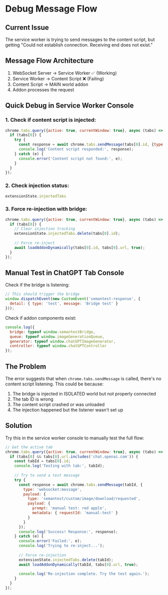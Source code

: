 # Debug Message Flow

## Current Issue
The service worker is trying to send messages to the content script, but getting "Could not establish connection. Receiving end does not exist."

## Message Flow Architecture
1. WebSocket Server → Service Worker ✅ (Working)
2. Service Worker → Content Script ❌ (Failing)
3. Content Script → MAIN world addon
4. Addon processes the request

## Quick Debug in Service Worker Console

### 1. Check if content script is injected:
```javascript
chrome.tabs.query({active: true, currentWindow: true}, async (tabs) => {
  if (tabs[0]) {
    try {
      const response = await chrome.tabs.sendMessage(tabs[0].id, {type: 'ping'});
      console.log('Content script responded:', response);
    } catch (e) {
      console.error('Content script not found:', e);
    }
  }
});
```

### 2. Check injection status:
```javascript
extensionState.injectedTabs
```

### 3. Force re-injection with bridge:
```javascript
chrome.tabs.query({active: true, currentWindow: true}, async (tabs) => {
  if (tabs[0]) {
    // Clear injection tracking
    extensionState.injectedTabs.delete(tabs[0].id);
    
    // Force re-inject
    await loadAddonDynamically(tabs[0].id, tabs[0].url, true);
  }
});
```

## Manual Test in ChatGPT Tab Console

Check if the bridge is listening:
```javascript
// This should trigger the bridge
window.dispatchEvent(new CustomEvent('semantest-response', {
  detail: { type: 'test', message: 'Bridge test' }
}));
```

Check if addon components exist:
```javascript
console.log({
  bridge: typeof window.semantestBridge,
  queue: typeof window.imageGenerationQueue,
  generator: typeof window.chatGPTImageGenerator,
  controller: typeof window.chatGPTController
});
```

## The Problem

The error suggests that when `chrome.tabs.sendMessage` is called, there's no content script listening. This could be because:

1. The bridge is injected in ISOLATED world but not properly connected
2. The tab ID is wrong
3. The content script crashed or was unloaded
4. The injection happened but the listener wasn't set up

## Solution

Try this in the service worker console to manually test the full flow:
```javascript
// Get the active tab
chrome.tabs.query({active: true, currentWindow: true}, async (tabs) => {
  if (tabs[0] && tabs[0].url.includes('chat.openai.com')) {
    const tabId = tabs[0].id;
    console.log('Testing with tab:', tabId);
    
    // Try to send a test message
    try {
      const response = await chrome.tabs.sendMessage(tabId, {
        type: 'websocket:message',
        payload: {
          type: 'semantest/custom/image/download/requested',
          payload: {
            prompt: 'manual test: red apple',
            metadata: { requestId: 'manual-test' }
          }
        }
      });
      console.log('Success! Response:', response);
    } catch (e) {
      console.error('Failed:', e);
      console.log('Trying to re-inject...');
      
      // Force re-injection
      extensionState.injectedTabs.delete(tabId);
      await loadAddonDynamically(tabId, tabs[0].url, true);
      
      console.log('Re-injection complete. Try the test again.');
    }
  }
});
```